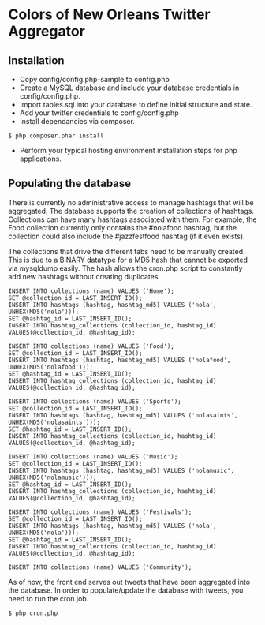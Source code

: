 # Colors of New Orleans Twitter Aggregator #

## Installation ##
* Copy config/config.php-sample to config.php
* Create a MySQL database and include your database credentials in config/config.php.
* Import tables.sql into your database to define initial structure and state.
* Add your twitter credentials to config/config.php
* Install dependancies via composer.

```$ php composer.phar install```

* Perform your typical hosting environment installation steps for php applications.

## Populating the database ##
There is currently no administrative access to manage hashtags that will be aggregated. The database supports the creation of collections of hashtags. Collections can have many hashtags associated with them. For example, the Food collection currently only contains the #nolafood hashtag, but the collection could also include the #jazzfestfood hashtag (if it even exists).

The collections that drive the different tabs need to be manually created. This is due to a BINARY datatype for a MD5 hash that cannot be exported via mysqldump easily. The hash allows the cron.php script to constantly add new hashtags without creating duplicates.

```
INSERT INTO collections (name) VALUES ('Home');
SET @collection_id = LAST_INSERT_ID();
INSERT INTO hashtags (hashtag, hashtag_md5) VALUES ('nola', UNHEX(MD5('nola')));
SET @hashtag_id = LAST_INSERT_ID();
INSERT INTO hashtag_collections (collection_id, hashtag_id) VALUES(@collection_id, @hashtag_id);

INSERT INTO collections (name) VALUES ('Food');
SET @collection_id = LAST_INSERT_ID();
INSERT INTO hashtags (hashtag, hashtag_md5) VALUES ('nolafood', UNHEX(MD5('nolafood')));
SET @hashtag_id = LAST_INSERT_ID();
INSERT INTO hashtag_collections (collection_id, hashtag_id) VALUES(@collection_id, @hashtag_id);

INSERT INTO collections (name) VALUES ('Sports');
SET @collection_id = LAST_INSERT_ID();
INSERT INTO hashtags (hashtag, hashtag_md5) VALUES ('nolasaints', UNHEX(MD5('nolasaints')));
SET @hashtag_id = LAST_INSERT_ID();
INSERT INTO hashtag_collections (collection_id, hashtag_id) VALUES(@collection_id, @hashtag_id);

INSERT INTO collections (name) VALUES ('Music');
SET @collection_id = LAST_INSERT_ID();
INSERT INTO hashtags (hashtag, hashtag_md5) VALUES ('nolamusic', UNHEX(MD5('nolamusic')));
SET @hashtag_id = LAST_INSERT_ID();
INSERT INTO hashtag_collections (collection_id, hashtag_id) VALUES(@collection_id, @hashtag_id);

INSERT INTO collections (name) VALUES ('Festivals');
SET @collection_id = LAST_INSERT_ID();
INSERT INTO hashtags (hashtag, hashtag_md5) VALUES ('nola', UNHEX(MD5('nola')));
SET @hashtag_id = LAST_INSERT_ID();
INSERT INTO hashtag_collections (collection_id, hashtag_id) VALUES(@collection_id, @hashtag_id);

INSERT INTO collections (name) VALUES ('Community');
```

As of now, the front end serves out tweets that have been aggregated into the database. In order to populate/update the database with tweets, you need to run the cron job.

```$ php cron.php```
